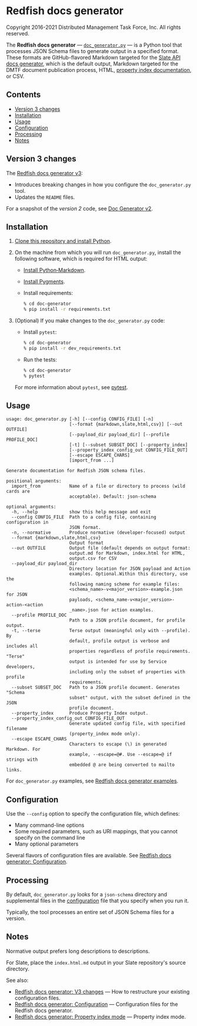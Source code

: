 # Redfish docs generator

Copyright 2016-2021 Distributed Management Task Force, Inc. All rights reserved.

The **Redfish docs generator** &mdash; [`doc_generator.py`](#doc_generator.py) &mdash; is a Python tool that processes JSON Schema files to generate output in a specified format. These formats are GitHub-flavored Markdown targeted for the [Slate API docs generator](https://github.com/slatedocs/slate "https://github.com/slatedocs/slate"), which is the default output, Markdown targeted for the DMTF document publication process, HTML, [property index documentation](README_Property_Index.md), or CSV.

## Contents

* [Version 3 changes](#version-3-changes)
* [Installation](#installation)
* [Usage](#usage)
* [Configuration](#configuration)
* [Processing](#processing)
* [Notes](#notes)

## Version 3 changes

The [Redfish docs generator v3](CHANGES_v2_to_v3.md):

* Introduces breaking changes in how you configure the `doc_generator.py` tool.
* Updates the `README` files.

For a snapshot of the *version 2* code, see [Doc Generator v2](https://github.com/DMTF/Redfish-Tools/releases/tag/doc_gen_v2.0.0 "https://github.com/DMTF/Redfish-Tools/releases/tag/doc_gen_v2.0.0").

## Installation

1. [Clone this repository and install Python](https://github.com/DMTF/Redfish-Tools#installation "https://github.com/DMTF/Redfish-Tools#installation").
1. On the machine from which you will run `doc_generator.py`, install the following software, which is required for HTML output:
    * [Install Python&#8209;Markdown](https://python-markdown.github.io/install/ "https://python-markdown.github.io/install/").
    * [Install Pygments](http://pygments.org/ "http://pygments.org/").
    * Install requirements:

      ```bash
      % cd doc-generator
      % pip install -r requirements.txt
      ```
1. (Optional) If you make changes to the `doc_generator.py` code:
    * Install `pytest`:

      ```bash
      % cd doc-generator
      % pip install -r dev_requirements.txt
      ```

    * Run the tests:

      ```bash
      % cd doc-generator
      % pytest
      ```

    For more information about `pytest`, see [pytest](https://docs.pytest.org/en/latest/getting-started.html "https://docs.pytest.org/en/latest/getting-started.html").

## Usage

```text
usage: doc_generator.py [-h] [--config CONFIG_FILE] [-n]
                        [--format {markdown,slate,html,csv}] [--out OUTFILE]
                        [--payload_dir payload_dir] [--profile PROFILE_DOC]
                        [-t] [--subset SUBSET_DOC] [--property_index]
                        [--property_index_config_out CONFIG_FILE_OUT]
                        [--escape ESCAPE_CHARS]
                        [import_from ...]

Generate documentation for Redfish JSON schema files.

positional arguments:
  import_from           Name of a file or directory to process (wild cards are
                        acceptable). Default: json-schema

optional arguments:
  -h, --help            show this help message and exit
  --config CONFIG_FILE  Path to a config file, containing configuration in
                        JSON format.
  -n, --normative       Produce normative (developer-focused) output
  --format {markdown,slate,html,csv}
                        Output format
  --out OUTFILE         Output file (default depends on output format:
                        output.md for Markdown, index.html for HTML,
                        output.csv for CSV
  --payload_dir payload_dir
                        Directory location for JSON payload and Action
                        examples. Optional.Within this directory, use the
                        following naming scheme for example files:
                        <schema_name>-v<major_version>-example.json for JSON
                        payloads, <schema_name-v<major_version>-action-<action
                        _name>.json for action examples.
  --profile PROFILE_DOC
                        Path to a JSON profile document, for profile output.
  -t, --terse           Terse output (meaningful only with --profile). By
                        default, profile output is verbose and includes all
                        properties regardless of profile requirements. "Terse"
                        output is intended for use by Service developers,
                        including only the subset of properties with profile
                        requirements.
  --subset SUBSET_DOC   Path to a JSON profile document. Generates "Schema
                        subset" output, with the subset defined in the JSON
                        profile document.
  --property_index      Produce Property Index output.
  --property_index_config_out CONFIG_FILE_OUT
                        Generate updated config file, with specified filename
                        (property_index mode only).
  --escape ESCAPE_CHARS
                        Characters to escape (\) in generated Markdown. For
                        example, --escape=@#. Use --escape=@ if strings with
                        embedded @ are being converted to mailto links.
```

For `doc_generator.py` examples, see [Redfish docs generator examples](README_config_files.md#redfish-doc-generator-examples).

## Configuration

Use the `--config` option to specify the configuration file, which defines:

* Many command-line options
* Some required parameters, such as URI mappings, that you cannot specify on the command line
* Many optional parameters

Several flavors of configuration files are available. See [Redfish docs generator: Configuration](README_config_files.md).

## Processing

By default, `doc_generator.py` looks for a `json-schema` directory and supplemental files in the [configuration](#configuration) file that you specify when you run it.

Typically, the tool processes an entire set of JSON Schema files for a version.

## Notes

Normative output prefers long descriptions to descriptions.

For Slate, place the `index.html.md` output in your Slate repository's source directory.

See also:

* [Redfish docs generator: V3 changes](CHANGES_v2_to_v3.md) &mdash; How to restructure your existing configuration files.
* [Redfish docs generator: Configuration](README_config_files.md) &mdash; Configuration files for the Redfish docs generator.
* [Redfish docs generator: Property index mode](README_Property_Index.md) &mdash; Property index mode.
